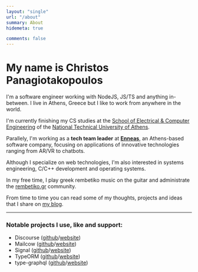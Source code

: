 ```yaml
---
layout: "single"
url: "/about"
summary: About
hidemeta: true

comments: false
---
```


# My name is Christos Panagiotakopoulos

I'm a software engineer working with NodeJS, JS/TS and anything in-between. I live in Athens, Greece but I like to work from anywhere in the world.

I'm currently finishing my CS studies at the [School of Electrical & Computer Engineering](https://www.ece.ntua.gr/en) of the [National Technical University of Athens](https://www.ntua.gr/en/).

Parallely, I'm working as a **tech team leader** at [**Enneas**](https://enneas.gr), an Athens-based software company, focusing on applications of innovative technologies ranging from AR/VR to chatbots.

Although I specialize on web technologies, I'm also interested in systems engineering, C/C++ development and operating systems.

In my free time, I play greek rembetiko music on the guitar and administrate the [rembetiko.gr](https://rembetiko.gr) community.

From time to time you can read some of my thoughts, projects and ideas that I share on [my blog](/posts).

___

### Notable projects I use, like and support: 

* Discourse ([github](https://github.com/discourse/discourse)/[website](https://discourse.org))
* Mailcow ([github](https://github.com/mailcow/mailcow-dockerized)/[website](https://mailcow.email))
* Signal ([github](https://github.com/signalapp)/[website](https://signal.org/en/))
* TypeORM ([github](https://github.com/typeorm/typeorm)/[website](https://typeorm.io/))
* type-graphql ([github](https://github.com/MichalLytek/type-graphql)/[website](https://typegraphql.com))